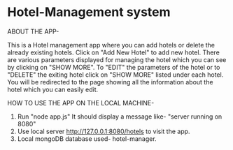 # Hotel-Management system

ABOUT THE APP-

This is a Hotel management app where you can add hotels or delete the already existing hotels. 
Click on "Add New Hotel" to add new hotel. 
There are various parameters displayed for managing the hotel which you can see by clicking on "SHOW MORE".
To "EDIT" the parameters of the hotel or to "DELETE" the exiting hotel click on "SHOW MORE" listed under each hotel. You will be redirected to the page showing all the information about the hotel which you can easily edit.


HOW TO USE THE APP ON THE LOCAL MACHINE-
1. Run "node app.js"
   It should display a message like- "server running on 8080"
2. Use local server http://127.0.0.1:8080/hotels to visit the app.
3. Local mongoDB database used- hotel-manager.



